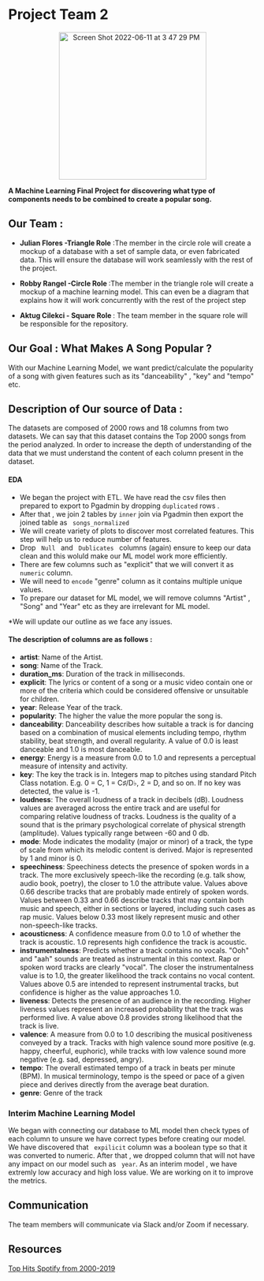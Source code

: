 # Project Team 2

<p align="center"> <img width="299" alt="Screen Shot 2022-06-11 at 3 47 29 PM" src="https://user-images.githubusercontent.com/98676400/173204357-6cdd455f-daec-480f-9cc0-0fcc33533950.png"> </p>

<strong>A Machine Learning Final Project for discovering what type of components needs to be combined to create a popular song.</strong>

## Our Team : 

* <strong>Julian Flores -Triangle Role</strong>  :The member in the circle role will create a mockup of a database with a set of sample data, or even fabricated data. This will ensure the database will work seamlessly with the rest of the project.

* <strong>Robby Rangel -Circle Role </strong>    :The member in the triangle role will create a mockup of a machine learning model. This can even be a diagram that explains how it will work concurrently with the rest of the project step

* <strong>Aktug Cilekci - Square Role </strong>  : The team member in the square role will be responsible for the repository.


## Our Goal : What Makes A Song Popular ?



With our Machine Learning Model, we want predict/calculate the popularity of a song with given features such as its "danceability" , "key" and "tempo" etc.


## Description of Our source of Data :

The datasets are composed of 2000 rows and 18 columns from two datasets. We can say that this dataset contains the Top 2000 songs from the period analyzed.
In order to increase the depth of understanding of the data that we must understand the content of each column present in the dataset.

#### EDA
* We began the project with ETL. We have read the csv files then prepared to export to Pgadmin by dropping <code>duplicated</code> rows .
* After that , we join 2 tables by <code>inner</code> join via Pgadmin then export the joined table as <code> songs_normalized</code>
* We will create variety of plots to discover most correlated features. This step will help us to reduce number of features. 
* Drop <code> Null </code> and <code> Dublicates </code> columns (again) ensure to keep our data clean and this woluld make our ML model work more efficiently. 
* There are few columns such as "explicit" that we will convert it as  <code>numeric</code> column.
* We will need to <code>encode</code> "genre" column as it contains multiple unique values. 
* To prepare our dataset for ML model, we will remove columns "Artist" , "Song" and "Year"  etc as they are irrelevant for ML model.

*We will update our outline as we face any issues. 

#### The description of columns are as follows :

* <strong>artist</strong>: Name of the Artist.
* <strong>song</strong>: Name of the Track.
* <strong>duration_ms</strong>: Duration of the track in milliseconds.
* <strong>explicit</strong>: The lyrics or content of a song or a music video contain one or more of the criteria which could be considered offensive or unsuitable for children.
* <strong>year</strong>: Release Year of the track.
* <strong>popularity</strong>: The higher the value the more popular the song is.
* <strong>danceability</strong>: Danceability describes how suitable a track is for dancing based on a combination of musical elements including tempo, rhythm stability, beat strength, and overall regularity. A value of 0.0 is least danceable and 1.0 is most danceable.
* <strong>energy</strong>: Energy is a measure from 0.0 to 1.0 and represents a perceptual measure of intensity and activity.
* <strong>key</strong>: The key the track is in. Integers map to pitches using standard Pitch Class notation. E.g. 0 = C, 1 = C♯/D♭, 2 = D, and so on. If no key was detected, the value is -1.
* <strong>loudness</strong>: The overall loudness of a track in decibels (dB). Loudness values are averaged across the entire track and are useful for comparing relative loudness of tracks. Loudness is the quality of a sound that is the primary psychological correlate of physical strength (amplitude). Values typically range between -60 and 0 db.
* <strong>mode</strong>: Mode indicates the modality (major or minor) of a track, the type of scale from which its melodic content is derived. Major is represented by 1 and minor is 0.
* <strong>speechiness</strong>: Speechiness detects the presence of spoken words in a track. The more exclusively speech-like the recording (e.g. talk show, audio book, poetry), the closer to 1.0 the attribute value. Values above 0.66 describe tracks that are probably made entirely of spoken words. Values between 0.33 and 0.66 describe tracks that may contain both music and speech, either in sections or layered, including such cases as rap music. Values below 0.33 most likely represent music and other non-speech-like tracks.
* <strong>acousticness</strong>: A confidence measure from 0.0 to 1.0 of whether the track is acoustic. 1.0 represents high confidence the track is acoustic.
* <strong>instrumentalness</strong>: Predicts whether a track contains no vocals. "Ooh" and "aah" sounds are treated as instrumental in this context. Rap or spoken word tracks are clearly "vocal". The closer the instrumentalness value is to 1.0, the greater likelihood the track contains no vocal content. Values above 0.5 are intended to represent instrumental tracks, but confidence is higher as the value approaches 1.0.
* <strong>liveness</strong>: Detects the presence of an audience in the recording. Higher liveness values represent an increased probability that the track was performed live. A value above 0.8 provides strong likelihood that the track is live.
* <strong>valence</strong>: A measure from 0.0 to 1.0 describing the musical positiveness conveyed by a track. Tracks with high valence sound more positive (e.g. happy, cheerful, euphoric), while tracks with low valence sound more negative (e.g. sad, depressed, angry).
* <strong>tempo</strong>: The overall estimated tempo of a track in beats per minute (BPM). In musical terminology, tempo is the speed or pace of a given piece and derives directly from the average beat duration.
* <strong>genre</strong>: Genre of the track

### Interim Machine Learning Model 

We began with connecting our database to ML model then check types of each column to unsure we have correct types before creating our model. We have discovered that <code> expilicit</code> column was a boolean type so that it was converted to numeric. After that , we dropped column that will not have any impact on our model such as <code> year</code>. As an interim model , we have extremly low accuracy and high loss value. We are working on it to improve the metrics. 

## Communication 

The team members will communicate via Slack and/or Zoom if necessary.

## Resources
[Top Hits Spotify from 2000-2019](https://github.com/aktugchelekche/Project_Team_2/tree/main/Resources)

